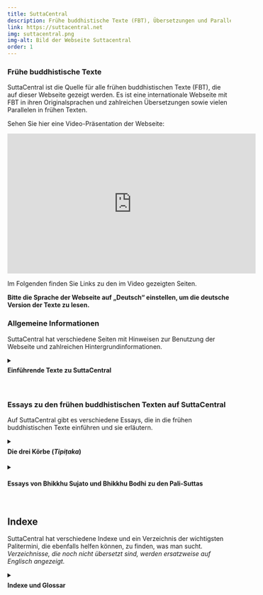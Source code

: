 ```yaml
---
title: SuttaCentral
description: Frühe buddhistische Texte (FBT), Übersetzungen und Parallelen
link: https://suttacentral.net
img: suttacentral.png
img-alt: Bild der Webseite Suttacentral
order: 1
---
```

### Frühe buddhistische Texte
SuttaCentral ist die Quelle für alle frühen buddhistischen Texte (FBT), die auf dieser Webseite gezeigt werden. Es ist eine internationale Webseite mit FBT in ihren Originalsprachen und zahlreichen Übersetzungen sowie vielen Parallelen in frühen Texten.

Sehen Sie hier eine Video-Präsentation der Webseite:

<iframe width="560" height="315" src="https://www.youtube-nocookie.com/embed/Hh0fwCp4tsQ" title="YouTube video player" frameborder="0" allow="accelerometer; autoplay; clipboard-write; encrypted-media; gyroscope; picture-in-picture" allowfullscreen></iframe>

Im Folgenden finden Sie Links zu den im Video gezeigten Seiten.

**Bitte die Sprache der Webseite auf „Deutsch“ einstellen, um die deutsche Version der Texte zu lesen.**

### Allgemeine Informationen
SuttaCentral hat verschiedene Seiten mit Hinweisen zur Benutzung der Webseite und zahlreichen Hintergrundinformationen. 

<details>
<summary><h4 style="margin-top: 0.4em;">Einführende Texte zu SuttaCentral</h4></summary>

* [Über SuttaCentral](https://suttacentral.net/about?lang=de): Idee und Entstehung der Webseite SuttaCentral.
* [Einführung zu SuttaCentral](https://suttacentral.net/introduction?lang=de): Über die Inhalte von SuttaCentral.
* [Methodik und Quellen](https://suttacentral.net/methodology?lang=de): Die Entdeckung von Parallelen zwischen frühen buddhistischen Texten aus verschiedenen Überlieferungen als Keim, aus dem SuttaCentral sich entwickelt hat; Textquellen und Bibliografie.
* [Nummerierung der Suttas](https://suttacentral.net/numbering?lang=de): Richtlinien für die Kennziffern früher buddhistischer Texte.
* [Abkürzungen](https://suttacentral.net/abbreviations?lang=de): Unverwechselbare Kürzel für alle Texteinheiten.
* [Sprachen auf SuttaCentral](https://suttacentral.net/languages?lang=de): Alte Sprachen (Quellsprachen) und Sprachen, in die übersetzt wurde.
* [Lizenzen](https://suttacentral.net/licensing?lang=de): Urheberrecht auf SuttaCentral.
* [Zum Herunterladen](https://suttacentral.net/downloads?lang=de): EPUBs, PDFs und mehr.
* [Würdigung](https://suttacentral.net/acknowledgments?lang=de): Menschen und Organisationen, die SuttaCentral möglich gemacht haben.
* [Spenden an SuttaCentral](https://suttacentral.net/donations?lang=de): Wie Sie SuttaCentral unterstützen können.
</details><br>

### Essays zu den frühen buddhistischen Texten auf SuttaCentral
Auf SuttaCentral gibt es verschiedene Essays, die in die frühen buddhistischen Texte einführen und sie erläutern.

<details>
<summary><h4 style="margin-top: 0.4em;">Die drei Körbe (<em>Tipiṭaka</em>)</h4></summary>
Sie finden auf SuttaCentral allgemeine Einführungen zu den drei Abschnitten oder „Körben“ des Palikanon, in denen die Texte überliefert sind: 

* [Lehrreden](https://suttacentral.net/discourses-guide-sujato?lang=de) von Bhikkhu Sujato
* [Ordensrecht](https://suttacentral.net/vinaya-guide-brahmali?lang=de) von Bhikkhu Brahmali
* [Abhidhamma](https://suttacentral.net/abhidhamma-guide-sujato?lang=de) von Bhikkhu Sujato
</details>

<details>
<summary><h4>Essays von Bhikkhu Sujato und Bhikkhu Bodhi zu den Pali-Suttas</h4></summary>
Bhante Sujato hat für SuttaCentral umfangreiche Leitfäden zu den Palisuttas verfasst, die zahlreiche Einzelheiten und Feinheiten ausführlich behandeln. Auch ein Essay von Bhikkhu Bodhi zum Aṅguttara-Nikāya ist auf SuttaCentral zu lesen. <em>Essays, die noch nicht übersetzt sind, werden ersatzweise auf Englisch angezeigt.</em>

* [Ein Leitfaden zu den Pali‐Suttas](https://suttacentral.net/general-guide-sujato?lang=de) von Bhikkhu Sujato
* [Die Langen Lehrreden: der Dhamma als Literatur und Zusammenstellung ](https://suttacentral.net/dn-guide-sujato?lang=de) von Bhikkhu Sujato
* [Die Mittleren Lehrreden: Gespräche über Gegenstände von tiefer Wahrheit ](https://suttacentral.net/mn-guide-sujato?lang=de) von Bhikkhu Sujato
* [Die Verbundenen Lehrreden: Blaupause für die buddhistische Philosophie ](https://suttacentral.net/sn-guide-sujato?lang=de) von Bhikkhu Sujato
* [Die nummerierten Lehrreden: nützliche Dinge für jeden Tag ](https://suttacentral.net/an-guide-sujato?lang=de) von Bhikkhu Sujato
* [Ein thematischer Leitfaden zum Aṅguttara-Nikāya ](https://suttacentral.net/an-introduction-bodhi?lang=de) von Bhikkhu Bodhi
</details><br>

## Indexe
SuttaCentral hat verschiedene Indexe und ein Verzeichnis der wichtigsten Palitermini, die ebenfalls helfen können, zu finden, was man sucht. <em>Verzeichnisse, die noch nicht übersetzt sind, werden ersatzweise auf Englisch angezeigt.</em>

<details>
<summary><h4 style="margin-top: 0.4em;">Indexe und Glossar</h4></summary>

* [Themenregister](https://suttacentral.net/subjects?lang=de) 
* [Register der Gleichnisse ](https://suttacentral.net/similes?lang=de) 
* [Namensregister](https://suttacentral.net/names?lang=de) 
* [Grundlegende Pali-Terminologie ](https://suttacentral.net/terminology?lang=de) 
</details>
